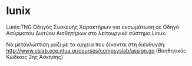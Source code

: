 # lunix
Lunix:TNG
Οδηγός Συσκευής Χαρακτήρων για ενσωμάτωση σε Οδηγό Ασύρματου Δικτύου Αισθητήρων στο λειτουργικό σύστημα Linux.

Να μεταγλώττιση μαζί με τα αρχεία που δίνονται στη διεύθυνση: http://www.cslab.ece.ntua.gr/courses/compsyslab/assign.go (Βοηθητικός Κώδικας 2ης Άσκησης)

